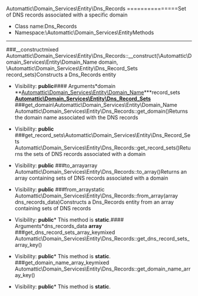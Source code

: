 Automattic\Domain_Services\Entity\Dns_Records
===============Set of DNS records associated with a specific domain
* Class name:Dns_Records
* Namespace:\Automattic\Domain_Services\EntityMethods
-------
###__constructmixed Automattic\Domain_Services\Entity\Dns_Records::__construct(\Automattic\Domain_Services\Entity\Domain_Name domain, \Automattic\Domain_Services\Entity\Dns_Record_Sets record_sets)Constructs a Dns_Records entity



* Visibility: **public**#### Arguments*domain **[Automattic\Domain_Services\Entity\Domain_Name](Automattic-Domain_Services-Entity-Domain_Name.md)***record_sets **[Automattic\Domain_Services\Entity\Dns_Record_Sets](Automattic-Domain_Services-Entity-Dns_Record_Sets.md)**
###get_domain\Automattic\Domain_Services\Entity\Domain_Name Automattic\Domain_Services\Entity\Dns_Records::get_domain()Returns the domain name associated with the DNS records



* Visibility: **public**
###get_record_sets\Automattic\Domain_Services\Entity\Dns_Record_Sets Automattic\Domain_Services\Entity\Dns_Records::get_record_sets()Returns the sets of DNS records associated with a domain



* Visibility: **public**
###to_arrayarray Automattic\Domain_Services\Entity\Dns_Records::to_array()Returns an array containing sets of DNS records associated with a domain



* Visibility: **public**
###from_arraystatic Automattic\Domain_Services\Entity\Dns_Records::from_array(array dns_records_data)Constructs a Dns_Records entity from an array containing sets of DNS records



* Visibility: **public*** This method is **static**.#### Arguments*dns_records_data **array**
###get_dns_record_sets_array_keymixed Automattic\Domain_Services\Entity\Dns_Records::get_dns_record_sets_array_key()



* Visibility: **public*** This method is **static**.
###get_domain_name_array_keymixed Automattic\Domain_Services\Entity\Dns_Records::get_domain_name_array_key()



* Visibility: **public*** This method is **static**.